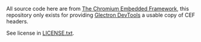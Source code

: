 All source code here are from [The Chromium Embedded Framework](https://bitbucket.org/chromiumembedded/cef/src/master/), this repository only exists for providing [Glectron DevTools](https://github.com/Glectron/glectron-devtools) a usable copy of CEF headers.

See license in [LICENSE.txt](LICENSE.txt).
